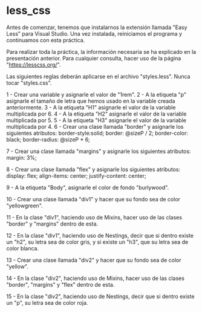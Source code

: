 # less_css

Antes de comenzar, tenemos que instalarnos la extensión llamada "Easy Less" para Visual Studio. Una vez instalada, reiniciamos el programa
y continuamos con esta práctica.

Para realizar toda la práctica, la información necesaria se ha explicado en la presentación anterior.
Para cualquier consulta, hacer uso de la página "https://lesscss.org/".

Las siguientes reglas deberán aplicarse en el archivo "styles.less". Nunca tocar "styles.css".

1 - Crear una variable y asignarle el valor de "1rem".
2 - A la etiqueta "p" asignarle el tamaño de letra que hemos usado en la variable creada anteriormente.
3 - A la etiqueta "H1" asignarle el valor de la variable multiplicada por 6. 
4 - A la etiqueta "H2" asignarle el valor de la variable multiplicada por 5. 
5 - A la etiqueta "H3" asignarle el valor de la variable multiplicada por 4. 
6 - Crear una clase llamada "border" y asignarle los siguientes atributos:
    border-style:solid;
    border: @sizeP / 2;
    border-color: black;
    border-radius: @sizeP * 6;

7 - Crear una clase llamada "margins" y asignarle los siguientes atributos:
    margin: 3%;

8 - Crear una clase llamada "flex" y asignarle los siguientes atributos:
    display: flex;
    align-items: center;
    justify-content: center;

9 - A la etiqueta "Body", asignarle el color de fondo "burlywood".

10 - Crear una clase llamada "div1" y hacer que su fondo sea de color "yellowgreen".

11 - En la clase "div1", haciendo uso de Mixins, hacer uso de las clases "border" y "margins" dentro de esta.

12 - En la clase "div1", haciendo uso de Nestings, decir que si dentro existe un "h2", su letra sea de color gris, y si existe un "h3", que su letra sea de color blanca.

13 - Crear una clase llamada "div2" y hacer que su fondo sea de color "yellow".

14 - En la clase "div2", haciendo uso de Mixins, hacer uso de las clases "border", "margins" y "flex" dentro de esta.

15 - En la clase "div2", haciendo uso de Nestings, decir que si dentro existe un "p", su letra sea de color roja.
